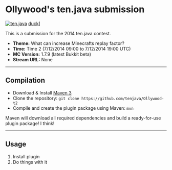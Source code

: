 ﻿Ollywood's ten.java submission
==============================

[![ten.java](https://cdn.mediacru.sh/hu4CJqRD7AiB.svg)](https://tenjava.com/)
[duck](http://www.whateats.com/wp-content/uploads/2010/04/duck-jaroslav-novak.jpt_.jpg)]

This is a submission for the 2014 ten.java contest.

- __Theme:__ What can increase Minecrafts replay factor?
- __Time:__ Time 2 (7/12/2014 09:00 to 7/12/2014 19:00 UTC)
- __MC Version:__ 1.7.9 (latest Bukkit beta)
- __Stream URL:__ None

---------------------------------------

Compilation
-----------

- Download & Install [Maven 3](http://maven.apache.org/download.html)
- Clone the repository: `git clone https://github.com/tenjava/Ollywood-t2`
- Compile and create the plugin package using Maven: `mvn`

Maven will download all required dependencies and build a ready-for-use plugin package! I think!

---------------------------------------

Usage
-----

1. Install plugin
2. Do things with it

